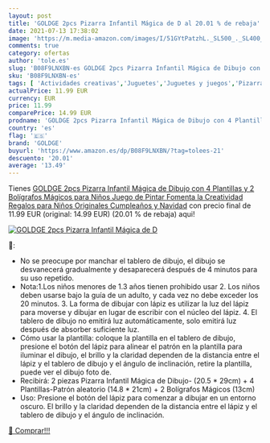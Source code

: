 ```yaml
---
layout: post
title: 'GOLDGE 2pcs Pizarra Infantil Mágica de D al 20.01 % de rebaja'
date: 2021-07-13 17:38:02
image: 'https://m.media-amazon.com/images/I/51GYtPatzhL._SL500_._SL400_.jpg'
comments: true
category: ofertas
author: 'tole.es'
slug: 'B08F9LNXBN-es GOLDGE 2pcs Pizarra Infantil Mágica de Dibujo con 4...'
sku: 'B08F9LNXBN-es'
tags: [ 'Actividades creativas','Juguetes','Juguetes y juegos','Pizarras mágicas para niños','Pizarras para niños','bolígrafos','goldge', ]
actualPrice: 11.99 EUR
currency: EUR
price: 11.99
comparePrice: 14.99 EUR
prodname: 'GOLDGE 2pcs Pizarra Infantil Mágica de Dibujo con 4 Plantillas y 2 Bolígrafos Mágicos para Niños  Juego de Pintar Fomenta la Creatividad Regalos para Niños Originales Cumpleaños y Navidad'
country: 'es'
flag: '🇪🇸'
brand: 'GOLDGE'
buyurl: 'https://www.amazon.es/dp/B08F9LNXBN/?tag=tolees-21'
descuento: '20.01'
average: '13.49'
---
```


Tienes [GOLDGE 2pcs Pizarra Infantil Mágica de Dibujo con 4 Plantillas y 2 Bolígrafos Mágicos para Niños  Juego de Pintar Fomenta la Creatividad Regalos para Niños Originales Cumpleaños y Navidad](https://www.amazon.es/dp/B08F9LNXBN/?tag=tolees-21) con precio final de  11.99 EUR (original: 14.99 EUR) (20.01 %  de rebaja) aqui!

[![GOLDGE 2pcs Pizarra Infantil Mágica de D](https://m.media-amazon.com/images/I/51GYtPatzhL._SL500_._SL400_.jpg)](https://www.amazon.es/dp/B08F9LNXBN/?tag=tolees-21)

🔎:

- No se preocupe por manchar el tablero de dibujo, el dibujo se desvanecerá gradualmente y desaparecerá después de 4 minutos para su uso repetido.
- Nota:1.Los niños menores de 1.3 años tienen prohibido usar 2. Los niños deben usarse bajo la guía de un adulto, y cada vez no debe exceder los 20 minutos. 3. La forma de dibujar con lápiz es utilizar la luz del lápiz para moverse y dibujar en lugar de escribir con el núcleo del lápiz. 4. El tablero de dibujo no emitirá luz automáticamente, solo emitirá luz después de absorber suficiente luz.
- Cómo usar la plantilla: coloque la plantilla en el tablero de dibujo, presione el botón del lápiz para alinear el patrón en la plantilla para iluminar el dibujo, el brillo y la claridad dependen de la distancia entre el lápiz y el tablero de dibujo y el ángulo de inclinación, retire la plantilla, puede ver el dibujo foto de.
- Recibirá: 2 piezas Pizarra Infantil Mágica de Dibujo- (20.5 * 29cm) + 4 Plantillas-Patrón aleatorio (14.8 * 21cm) + 2 Bolígrafos Mágicos (13cm)
- Uso: Presione el botón del lápiz para comenzar a dibujar en un entorno oscuro. El brillo y la claridad dependen de la distancia entre el lápiz y el tablero de dibujo y el ángulo de inclinación.

[🛒 Comprar!!!](https://www.amazon.es/dp/B08F9LNXBN/?tag=tolees-21)
